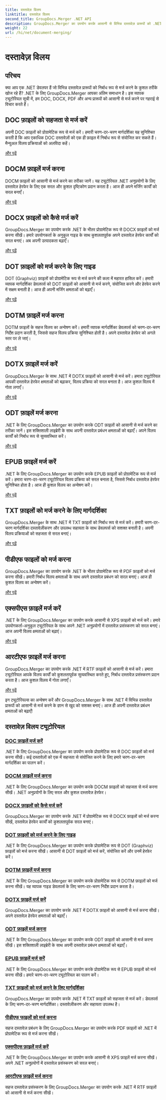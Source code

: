 ```yaml
---
title: दस्तावेज़ विलय
linktitle: दस्तावेज़ विलय
second_title: GroupDocs.Merger .NET API
description: GroupDocs.Merger का उपयोग करके आसानी से विभिन्न दस्तावेज़ प्रारूपों को .NET में मर्ज करें। DOC, DOCX, PDF और अन्य को सहजता से संयोजित करें। आज ही अपना दस्तावेज़ प्रबंधन बढ़ाएँ!
weight: 22
url: /hi/net/document-merging/
---
```


# दस्तावेज़ विलय

## परिचय

क्या आप एक .NET डेवलपर हैं जो विभिन्न दस्तावेज़ प्रारूपों को निर्बाध रूप से मर्ज करने के कुशल तरीके खोज रहे हैं? .NET के लिए GroupDocs.Merger आपका अंतिम समाधान है। इस व्यापक ट्यूटोरियल सूची में, हम DOC, DOCX, PDF और अन्य प्रारूपों को आसानी से मर्ज करने पर गहराई से विचार करते हैं।

## DOC फ़ाइलों को सहजता से मर्ज करें

अपनी DOC फ़ाइलों को प्रोग्रामेटिक रूप से मर्ज करें। हमारी चरण-दर-चरण मार्गदर्शिका यह सुनिश्चित करती है कि आप एकाधिक DOC दस्तावेज़ों को एक ही फ़ाइल में निर्बाध रूप से संयोजित कर सकते हैं। मैन्युअल विलय प्रक्रियाओं को अलविदा कहें।

[और पढ़ें](./merge-doc-files/)

## DOCM फ़ाइलें मर्ज करना

DOCM फ़ाइलों को आसानी से मर्ज करने का तरीका जानें। यह ट्यूटोरियल .NET अनुप्रयोगों के लिए दस्तावेज़ हेरफेर के लिए एक सरल और कुशल दृष्टिकोण प्रदान करता है। आज ही अपने मर्जिंग कार्यों को सरल बनाएँ।

[और पढ़ें](./merging-docm-files/)

## DOCX फ़ाइलों को कैसे मर्ज करें

GroupDocs.Merger का उपयोग करके .NET के भीतर प्रोग्रामेटिक रूप से DOCX फ़ाइलों को मर्ज करना सीखें। हमारे उपयोगकर्ता के अनुकूल गाइड के साथ कुशलतापूर्वक अपने दस्तावेज़ हेरफेर कार्यों को सरल बनाएं। अब अपनी उत्पादकता बढ़ाएँ।

[और पढ़ें](./how-to-merge-docx-files/)

## DOT फ़ाइलों को मर्ज करने के लिए गाइड

DOT (Graphviz) फ़ाइलों को प्रोग्रामेटिक रूप से मर्ज करने की कला में महारत हासिल करें। हमारी व्यापक मार्गदर्शिका डेवलपर्स को DOT फ़ाइलों को आसानी से मर्ज करने, संयोजित करने और हेरफेर करने में सक्षम बनाती है। आज ही अपनी मर्जिंग क्षमताओं को बढ़ाएँ।

[और पढ़ें](./guide-merging-dot-files/)

## DOTM फ़ाइलें मर्ज करना

DOTM फ़ाइलों के सहज विलय का अन्वेषण करें। हमारी व्यापक मार्गदर्शिका डेवलपर्स को चरण-दर-चरण निर्देश प्रदान करती है, जिससे सहज विलय प्रक्रिया सुनिश्चित होती है। अपने दस्तावेज़ हेरफेर को अगले स्तर पर ले जाएं।

[और पढ़ें](./merging-dotm-files/)

## DOTX फ़ाइलें मर्ज करें

GroupDocs.Merger के साथ .NET में DOTX फ़ाइलों को आसानी से मर्ज करें। हमारा ट्यूटोरियल आपकी दस्तावेज़ हेरफेर क्षमताओं को बढ़ाकर, विलय प्रक्रिया को सरल बनाता है। आज कुशल विलय में गोता लगाएँ।

[और पढ़ें](./merge-dotx-files/)

## ODT फ़ाइलें मर्ज करना

.NET के लिए GroupDocs.Merger का उपयोग करके ODT फ़ाइलों को आसानी से मर्ज करने का तरीका जानें। इस शक्तिशाली लाइब्रेरी के साथ अपनी दस्तावेज़ प्रबंधन क्षमताओं को बढ़ाएँ। अपने विलय कार्यों को निर्बाध रूप से सुव्यवस्थित करें।

[और पढ़ें](./merging-odt-files/)

## EPUB फ़ाइलें मर्ज करें

.NET के लिए GroupDocs.Merger का उपयोग करके EPUB फ़ाइलों को प्रोग्रामेटिक रूप से मर्ज करें। हमारा चरण-दर-चरण ट्यूटोरियल विलय प्रक्रिया को सरल बनाता है, जिससे निर्बाध दस्तावेज़ हेरफेर सुनिश्चित होता है। आज ही कुशल विलय का अन्वेषण करें।

[और पढ़ें](./merge-epub-files/)

## TXT फ़ाइलों को मर्ज करने के लिए मार्गदर्शिका

GroupDocs.Merger के साथ .NET में TXT फ़ाइलों को निर्बाध रूप से मर्ज करें। हमारी चरण-दर-चरण मार्गदर्शिका दस्तावेज़ीकरण और उपलब्ध सहायता के साथ डेवलपर्स को सशक्त बनाती है। अपनी विलय प्रक्रियाओं को सहजता से सरल बनाएं।

[और पढ़ें](./guide-merging-txt-files/)

## पीडीएफ फाइलों को मर्ज करना

GroupDocs.Merger का उपयोग करके .NET के भीतर प्रोग्रामेटिक रूप से PDF फ़ाइलों को मर्ज करना सीखें। हमारी निर्बाध विलय क्षमताओं के साथ अपने दस्तावेज़ प्रबंधन को सरल बनाएं। आज ही कुशल विलय का अन्वेषण करें।

[और पढ़ें](./merging-pdf-files/)

## एक्सपीएस फ़ाइलें मर्ज करें

.NET के लिए GroupDocs.Merger का उपयोग करके आसानी से XPS फ़ाइलों को मर्ज करें। हमारे उपयोगकर्ता-अनुकूल ट्यूटोरियल के साथ अपने .NET अनुप्रयोगों में दस्तावेज़ प्रसंस्करण को सरल बनाएं। आज अपनी विलय क्षमताओं को बढ़ाएं।

[और पढ़ें](./merge-xps-files/)

## आरटीएफ फ़ाइलें मर्ज करना

GroupDocs.Merger का उपयोग करके .NET में RTF फ़ाइलों को आसानी से मर्ज करें। हमारा ट्यूटोरियल आपके विलय कार्यों को कुशलतापूर्वक सुव्यवस्थित करते हुए, निर्बाध दस्तावेज़ प्रसंस्करण प्रदान करता है। आज कुशल विलय में गोता लगाएँ।

[और पढ़ें](./merging-rtf-files/)

इन ट्यूटोरियल्स का अन्वेषण करें और GroupDocs.Merger के साथ .NET में विभिन्न दस्तावेज़ प्रारूपों को आसानी से मर्ज करने के ज्ञान से खुद को सशक्त बनाएं। आज ही अपनी दस्तावेज़ प्रबंधन क्षमताओं को बढ़ाएँ!
## दस्तावेज़ विलय ट्यूटोरियल
### [DOC फ़ाइलें मर्ज करें](./merge-doc-files/)
.NET के लिए GroupDocs.Merger का उपयोग करके प्रोग्रामेटिक रूप से DOC फ़ाइलों को मर्ज करना सीखें। कई दस्तावेज़ों को एक में सहजता से संयोजित करने के लिए हमारे चरण-दर-चरण मार्गदर्शिका का पालन करें।
### [DOCM फ़ाइलें मर्ज करना](./merging-docm-files/)
.NET के लिए GroupDocs.Merger का उपयोग करके DOCM फ़ाइलों को सहजता से मर्ज करना सीखें। .NET अनुप्रयोगों के लिए सरल और कुशल दस्तावेज़ हेरफेर।
### [DOCX फ़ाइलों को कैसे मर्ज करें](./how-to-merge-docx-files/)
GroupDocs.Merger का उपयोग करके .NET में प्रोग्रामेटिक रूप से DOCX फ़ाइलों को मर्ज करना सीखें, दस्तावेज़ हेरफेर कार्यों को कुशलतापूर्वक सरल बनाएं।
### [DOT फ़ाइलों को मर्ज करने के लिए गाइड](./guide-merging-dot-files/)
.NET के लिए GroupDocs.Merger का उपयोग करके प्रोग्रामेटिक रूप से DOT (Graphviz) फ़ाइलों को मर्ज करना सीखें। आसानी से DOT फ़ाइलों को मर्ज करें, संयोजित करें और उनमें हेरफेर करें।
### [DOTM फ़ाइलें मर्ज करना](./merging-dotm-files/)
.NET के लिए GroupDocs.Merger का उपयोग करके प्रोग्रामेटिक रूप से DOTM फ़ाइलों को मर्ज करना सीखें। यह व्यापक गाइड डेवलपर्स के लिए चरण-दर-चरण निर्देश प्रदान करता है।
### [DOTX फ़ाइलें मर्ज करें](./merge-dotx-files/)
GroupDocs.Merger का उपयोग करके .NET में DOTX फ़ाइलों को आसानी से मर्ज करना सीखें। अपने दस्तावेज़ हेरफेर क्षमताओं को बढ़ाएँ।
### [ODT फ़ाइलें मर्ज करना](./merging-odt-files/)
.NET के लिए GroupDocs.Merger का उपयोग करके ODT फ़ाइलों को आसानी से मर्ज करना सीखें। इस शक्तिशाली लाइब्रेरी के साथ अपनी दस्तावेज़ प्रबंधन क्षमताओं को बढ़ाएँ।
### [EPUB फ़ाइलें मर्ज करें](./merge-epub-files/)
.NET के लिए GroupDocs.Merger का उपयोग करके प्रोग्रामेटिक रूप से EPUB फ़ाइलों को मर्ज करना सीखें। हमारे चरण-दर-चरण ट्यूटोरियल का पालन करें।
### [TXT फ़ाइलों को मर्ज करने के लिए मार्गदर्शिका](./guide-merging-txt-files/)
GroupDocs.Merger का उपयोग करके .NET में TXT फ़ाइलों को सहजता से मर्ज करें। डेवलपर्स के लिए चरण-दर-चरण मार्गदर्शिका। दस्तावेज़ीकरण और सहायता उपलब्ध है।
### [पीडीएफ फाइलों को मर्ज करना](./merging-pdf-files/)
सहज दस्तावेज़ प्रबंधन के लिए GroupDocs.Merger का उपयोग करके PDF फ़ाइलों को .NET में प्रोग्रामेटिक रूप से मर्ज करना सीखें।
### [एक्सपीएस फ़ाइलें मर्ज करें](./merge-xps-files/)
.NET के लिए GroupDocs.Merger का उपयोग करके आसानी से XPS फ़ाइलें मर्ज करना सीखें। अपने .NET अनुप्रयोगों में दस्तावेज़ प्रसंस्करण को सरल बनाएं।
### [आरटीएफ फ़ाइलें मर्ज करना](./merging-rtf-files/)
सहज दस्तावेज़ प्रसंस्करण के लिए GroupDocs.Merger का उपयोग करके .NET में RTF फ़ाइलों को आसानी से मर्ज करना सीखें।